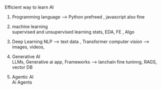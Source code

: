 Efficient way to learn AI
1. Programming language --> Python prefreed , javascript also fine 
2. machine learning   
    supervised and unsupervised learning 
    stats, EDA, FE , Algo

3. Deep Learning
    NLP --> text data , Transformer
    computer vision  --> images, videos, 

4. Generative AI  
        LLMs, 
        Generative ai app, 
        Frameworks --> lanchain
        fine tuninng, 
        RAGS, 
        vector DB

5. Agentic AI  
    Ai Agents
    

